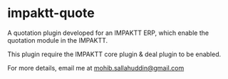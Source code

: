 # impaktt-quote

A quotation plugin developed for an IMPAKTT ERP, which enable the quotation module in the IMPAKTT.

This plugin require the IMPAKTT core plugin & deal plugin to be enabled.

For more details, email me at mohib.sallahuddin@gmail.com
